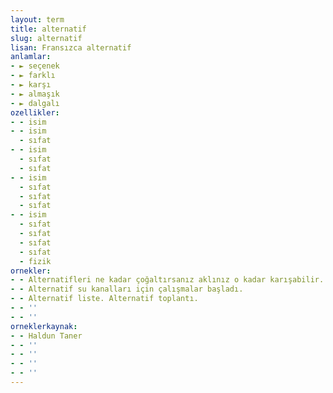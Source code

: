 ```yaml
---
layout: term
title: alternatif
slug: alternatif
lisan: Fransızca alternatif
anlamlar:
- ► seçenek
- ► farklı
- ► karşı
- ► almaşık
- ► dalgalı
ozellikler:
- - isim
- - isim
  - sıfat
- - isim
  - sıfat
  - sıfat
- - isim
  - sıfat
  - sıfat
  - sıfat
- - isim
  - sıfat
  - sıfat
  - sıfat
  - sıfat
  - fizik
ornekler:
- - Alternatifleri ne kadar çoğaltırsanız aklınız o kadar karışabilir.
- - Alternatif su kanalları için çalışmalar başladı.
- - Alternatif liste. Alternatif toplantı.
- - ''
- - ''
orneklerkaynak:
- - Haldun Taner
- - ''
- - ''
- - ''
- - ''
---
```

